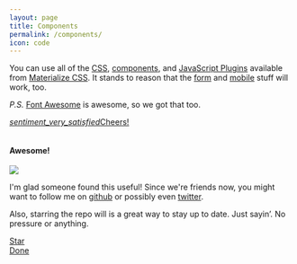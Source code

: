 ```yaml
---
layout: page
title: Components
permalink: /components/
icon: code
---
```


You can use all of the [CSS](https://materializecss.com/color.html),
[components](https://materializecss.com/badges.html), and [JavaScript
Plugins](https://materializecss.com/auto-init.html) available from [Materialize
CSS](https://materializecss.com/). It stands to reason that the
[form](https://materializecss.com/autocomplete.html) and
[mobile](https://materializecss.com/mobile.html) stuff will work, too.

*P.S.* [Font Awesome](https://fontawesome.com/icons?d=gallery) is awesome, so we got that too.

<a class="waves-effect waves-light btn-large modal-trigger" href="#modal1"><i class="material-icons right">sentiment_very_satisfied</i>Cheers!</a>

<!-- Modal Structure -->
<div id="modal1" class="modal" style="overflow-y: scroll;">
  <div class="modal-content">
    <h4>Awesome!</h4>
    <img class="responsive" src="https://media.giphy.com/media/itDBteCsTFSVO/giphy.gif">
    <p>I'm glad someone found this useful! Since we're friends now, you
    might want to follow me on <a href="https://github.com/sh78">github</a> or possibly
    even <a href="https://twitter.com/seanmh78">twitter</a>. </p>
    <p>Also, starring the repo will
  is a great way to stay up to date. Just sayin&rsquo;. No pressure or anything.</p>
    <a class="github-button" href="https://github.com/sh78/minimaterialize" data-size="large" data-show-count="true" aria-label="Star sh78/minimaterialize on GitHub">Star</a>
  </div>
  <div class="modal-footer">
    <a href="#!" class="modal-close waves-effect waves-green btn-flat">Done</a>
  </div>
</div>

<script async defer src="https://buttons.github.io/buttons.js"></script>

<script>
document.addEventListener('DOMContentLoaded', function() {
  var elems = document.querySelectorAll('.modal');
  var instances = M.Modal.init(elems, options);
});
</script>

